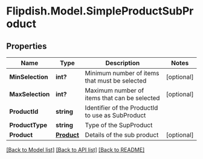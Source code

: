 # Flipdish.Model.SimpleProductSubProduct
## Properties

Name | Type | Description | Notes
------------ | ------------- | ------------- | -------------
**MinSelection** | **int?** | Minimum number of items that must be selected | [optional] 
**MaxSelection** | **int?** | Maximum number of items that can be selected | [optional] 
**ProductId** | **string** | Identifier of the ProductId to use as SubProduct | 
**ProductType** | **string** | Type of the SupProduct | 
**Product** | [**Product**](Product.md) | Details of the sub product | [optional] 

[[Back to Model list]](../README.md#documentation-for-models) [[Back to API list]](../README.md#documentation-for-api-endpoints) [[Back to README]](../README.md)

